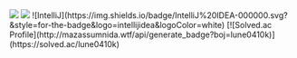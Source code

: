 <img src="https://capsule-render.vercel.app/api?type=waving&color=gradient&height=200&section=header&text=Keon&fontSize=70&fontAlignY=40" />


<img src="https://img.shields.io/badge/IntelliJ%20IDEA-000000?style=for-the-badge&logo=intellijidea&logoColor=white"/>
![IntelliJ](https://img.shields.io/badge/IntelliJ%20IDEA-000000.svg?&style=for-the-badge&logo=intellijidea&logoColor=white)
[![Solved.ac Profile](http://mazassumnida.wtf/api/generate_badge?boj=lune0410k)](https://solved.ac/lune0410k)
<!--
**devkeon/devkeon** is a ✨ _special_ ✨ repository because its `README.md` (this file) appears on your GitHub profile.

Here are some ideas to get you started:

- 🔭 I’m currently working on ...
- 🌱 I’m currently learning ...
- 👯 I’m looking to collaborate on ...
- 🤔 I’m looking for help with ...
- 💬 Ask me about ...
- 📫 How to reach me: ...
- 😄 Pronouns: ...
- ⚡ Fun fact: ...
-->
